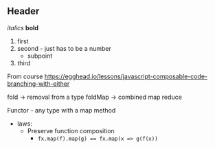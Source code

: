 ## Header

 _italics_
 **bold**
 1. first
 1. second - just has to be a number
    * subpoint
 1. third
 
 
 
 From course
 https://egghead.io/lessons/javascript-composable-code-branching-with-either
 
 
 fold -> removal from a type
 foldMap -> combined map reduce
 
Functor - any type with a map method
* laws:
  * Preserve function composition
    * `fx.map(f).map(g) == fx.map(x => g(f(x))`
